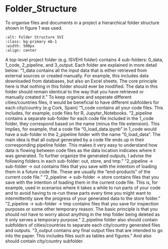 # Folder_Structure
To organise files and documents in a project a hierarchical folder structure shown in figure 1 was 
used.

```{image} FolderStructure.png
:alt: Folder Structure SVI
:class: bg-primary mb-1
:width: 500px
:align: center
```


A top-level project folder (e.g. ISVEHI folder) contains 4 sub-folders: 0_data, 1_code, 2_pipeline, and 3_output. Each folder are explained in more detail below:
“1_data contains all the input data that is either retrieved from external sources or created manually. For example, this includes data downloaded from databases, but also an Excel sheets. The core principle here is that nothing in this folder should ever be modified. The data in this folder should remain identical to the way that you have retrieved or manually created it.” To keep organize and seperate different cities/countries files, it would be beneficial to have different subfolders for each city/country (e.g Cork, Spain)
“1_code contains all your code files. This includes, for example, code files for R, Jupyter_Notebooks. 
“2_pipeline contains a separate sub-folder for each code file included in the 1_code folder, they correspond based on the name (minus the file extension). This implies, for example, that a code file “0_load_data.ipynb” in 1_code would have a sub-folder in the 2_pipeline folder with the name “0_load_data”. The main idea is that all output generated by a code file ends up in their corresponding pipeline folder. This makes it very easy to understand how data is flowing between code files as the data location indicates where it was generated. To further organize the generated outputs, I advise the following folders in each sub-folder: out, store, and tmp.”
“2_pipeline -> sub-folder -> out contains files that you save with the intention of loading them in a future code file. These are usually the “end-products” of the current code file.”
“2_pipeline -> sub-folder -> store contains files that you save with the intention of loading them in the current code file. This is, for example, used in scenarios where it takes a while to run parts of your code and to avoid having to re-run these parts every time you might want to intermittently save the progress of your generated data to the store folder.”
“2_pipeline -> sub-folder -> tmp contains files that you save for inspection purposes or some other temporary reason. The basic principle is that you should not have to worry about anything in the tmp folder being deleted as it only serves a temporary purpose.”
2_pipeline folder also should contain subfolders of cities/countries to separate each city/country generated files and outputs.
“3_output contains any final output files that are intended to go into the paper. This includes files such as tables and figures.” And also should contain city/country subfolder.
